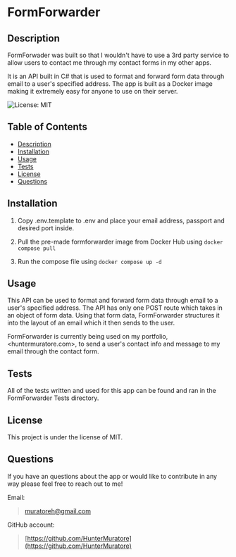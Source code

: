 # FormForwarder

## Description

FormForwader was built so that I wouldn't have to use a 3rd party service to allow users to contact me through my contact forms in my other apps.

It is an API built in C# that is used to format and forward form data through email to a user's specified address.
The app is built as a Docker image making it extremely easy for anyone to use on their server.

![License: MIT](https://img.shields.io/badge/License-MIT-yellow.svg)

## Table of Contents

- [Description](#description)
- [Installation](#installation)
- [Usage](#usage)
- [Tests](#tests)
- [License](#license)
- [Questions](#questions)

## Installation

1. Copy .env.template to .env and place your email address, passport and desired port inside.

2. Pull the pre-made formforwarder image from Docker Hub using `docker compose pull`

3. Run the compose file using `docker compose up -d`

## Usage

This API can be used to format and forward form data through email to a user's specified address. The API has only one POST route which takes in an object of form data.
Using that form data, FormForwarder structures it into the layout of an email which it then sends to the user. 

FormForwarder is currently being used on my portfolio, <huntermuratore.com>, to send a user's contact info and message to my email through the contact form.

## Tests

All of the tests written and used for this app can be found and ran in the FormForwarder Tests directory.

## License

This project is under the license of MIT.

## Questions

If you have an questions about the app or would like to contribute in any way please feel free to reach out to me!

Email:
>[muratoreh@gmail.com](mailto:muratoreh@gmail.com?subject=[GitHub]%20Form%20Forwarder)

GitHub account:
>[https://github.com/HunterMuratore](https://github.com/HunterMuratore)
